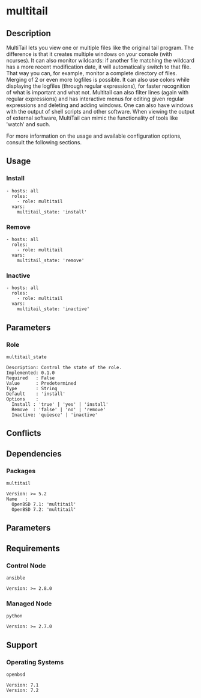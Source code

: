 # multitail

## Description

MultiTail lets you view one or multiple files like the original tail program.
The difference is that it creates multiple windows on your console
(with ncurses). It can also monitor wildcards: if another file matching the
wildcard has a more recent modification date, it will automatically switch to
that file. That way you can, for example, monitor a complete directory of files.
Merging of 2 or even more logfiles is possible. It can also use colors while
displaying the logfiles (through regular expressions), for faster recognition of
what is important and what not. Multitail can also filter lines
(again with regular expressions) and has interactive menus for editing given
regular expressions and deleting and adding windows. One can also have windows
with the output of shell scripts and other software. When viewing the output of
external software, MultiTail can mimic the functionality of tools like 'watch'
and such.

For more information on the usage and available configuration options,
consult the following sections.

## Usage

### Install

```
- hosts: all
  roles:
    - role: multitail
  vars:
    multitail_state: 'install'
```

### Remove

```
- hosts: all
  roles:
    - role: multitail
  vars:
    multitail_state: 'remove'
```

### Inactive

```
- hosts: all
  roles:
    - role: multitail
  vars:
    multitail_state: 'inactive'
```

## Parameters

### Role

`multitail_state`

    Description: Control the state of the role.
    Implemented: 0.1.0
    Required   : False
    Value      : Predetermined
    Type       : String
    Default    : 'install'
    Options    :
      Install : 'true' | 'yes' | 'install'
      Remove  : 'false' | 'no' | 'remove'
      Inactive: 'quiesce' | 'inactive'

## Conflicts

## Dependencies

### Packages

`multitail`

    Version: >= 5.2
    Name   :
      OpenBSD 7.1: 'multitail'
      OpenBSD 7.2: 'multitail'

## Parameters

## Requirements

### Control Node

`ansible`

    Version: >= 2.8.0

### Managed Node

`python`

    Version: >= 2.7.0

## Support

### Operating Systems

`openbsd`

    Version: 7.1
    Version: 7.2
